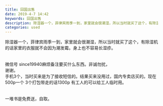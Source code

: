 ```yaml
---
title: 回国出售
date: 2019-4-7 14:42
keywords: 回国出售
description: 除湿器一个，菲律宾雨季一到，家里就会很潮湿，所以当时就买了这个，有除湿机的话家里的衣服就不会因为潮发霉。身上也不容易长湿疹。微信号since19940麻烦备注要买什么东西。非诚勿扰，谢谢。手机3个，当时买来是为了接收短信的。结果买来没用过，
categories: used
---
```

<td class="t_f" id="postmessage_3420374">

除湿器一个，菲律宾雨季一到，家里就会很潮湿，所以当时就买了这个，有除湿机的话家里的衣服就不会因为潮发霉。身上也不容易长湿疹。<br/>
<br/>
<br/>
微信号 since19940麻烦备注要买什么东西。非诚勿扰，<br/>
谢谢。<br/>
<img alt="" border="0" class="zoom" data-cf-modified-80b9e89c51c4e42cf82d51db-="" file="http://www.flw.ph/data/appbyme/upload/image/201904/07/0zkkIhDz8TcK.jpg" id="aimg_Bo9pX" lazyloadthumb="1" onclick="" onmouseover="" src="http://www.flw.ph/data/appbyme/upload/image/201904/07/0zkkIhDz8TcK.jpg"/><br/>
手机3个，当时买来是为了接收短信的。结果买来没用过，国内专卖店买的。现在500p一个 3个打包带走的话1300p 有工人的可以给工人临时用。<br/>
<br/>
<br/>
<img alt="" border="0" class="zoom" data-cf-modified-80b9e89c51c4e42cf82d51db-="" file="http://www.flw.ph/data/appbyme/upload/image/201904/07/cRa1AZj154so.jpg" id="aimg_AdoDR" lazyloadthumb="1" onclick="" onmouseover="" src="http://www.flw.ph/data/appbyme/upload/image/201904/07/cRa1AZj154so.jpg"/><br/>
一堆书是免费送，自取。<br/>
<br/>
<img alt="" border="0" class="zoom" data-cf-modified-80b9e89c51c4e42cf82d51db-="" file="http://www.flw.ph/data/appbyme/upload/image/201904/07/qHFfDDFVIyeL.jpg" id="aimg_rO79X" lazyloadthumb="1" onclick="" onmouseover="" src="http://www.flw.ph/data/appbyme/upload/image/201904/07/qHFfDDFVIyeL.jpg"/><br/>
<br/>
</td>
